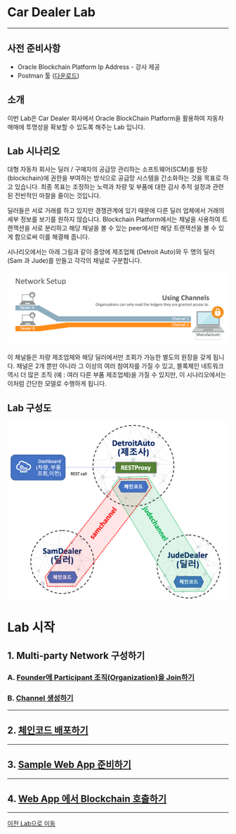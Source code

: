 # Car Dealer Lab #
-----
## 사전 준비사항 ##
+ Oracle Blockchain Platform Ip Address - 강사 제공
+ Postman 툴 ([다운로드](https://www.getpostman.com/apps))

## 소개 ##
이번 Lab은 Car Dealer 회사에서 Oracle BlockChain Platform을 활용하여 자동차 매매에 투명성을 확보할 수 있도록 해주는 Lab 입니다.

## Lab 시나리오
대형 자동차 회사는 딜러 / 구매자의 공급망 관리하는 소프트웨어(SCM)를 원장 (blockchain)에 권한을 부여하는 방식으로 공급망 시스템을 간소화하는 것을 목표로 하고 있습니다. 최종 목표는 조정하는 노력과 차량 및 부품에 대한 감사 추적 설정과 관련된 전반적인 마찰을 줄이는 것입니다.

딜러들은 서로 거래를 하고 있지만 경쟁관계에 있기 때문에 다른 딜러 업체에서 거래의 세부 정보를 보기를 원하지 않습니다. Blockchain Platform에서는 채널을 사용하여 트랜잭션을 서로 분리하고 해당 채널을 볼 수 있는 peer에서만 해당 트랜잭션을 볼 수 있게 함으로써 이를 해결해 줍니다.

시나리오에서는 아래 그림과 같이 중앙에 제조업체 (Detroit Auto)와 두 명의 딜러 (Sam 과 Jude)를 만들고 각각의 채널로 구분합니다.

![](images/scenario.png)

이 채널들은 차량 제조업체와 해당 딜러에서만 조회가 가능한 별도의 원장을 갖게 됩니다. 채널은 2개 뿐만 아니라 그 이상의 여러 참여자를 가질 수 있고, 블록체인 네트워크 역시 더 많은 조직 (예 : 여러 다른 부품 제조업체)을 가질 수 있지만, 이 시나리오에서는 이처럼 간단한 모델로 수행하게 됩니다.

## Lab 구성도

![](images/overview.png)


# Lab 시작

## 1. Multi-party Network 구성하기

### A. [Founder에 Participant 조직(Organization)을 Join하기](joinorg.md)

### B. [Channel 생성하기](createchannel.md)

---
## 2. [체인코드 배포하기](chaincode_deploy.md)
---
## 3. [Sample Web App 준비하기](create_sampleapp.md)
---
## 4. [Web App 에서 Blockchain 호출하기](invoke_blockchain.md)

-----

[이전 Lab으로 이동](../README.md)
